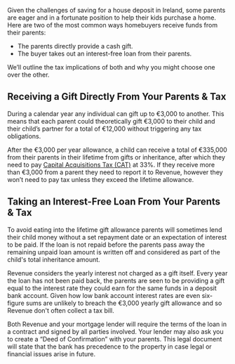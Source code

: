 
Given the challenges of saving for a house deposit in Ireland, some parents are eager and in a fortunate position to help their kids purchase a home. Here are two of the most common ways homebuyers receive funds from their parents: 

* The parents directly provide a cash gift. 
* The buyer takes out an interest-free loan from their parents. 

We’ll outline the tax implications of both and why you might choose one over the other.


## Receiving a Gift Directly From Your Parents & Tax

During a calendar year any individual can gift up to €3,000 to another. This means that each parent could theoretically gift €3,000 to their child and their child’s partner for a total of €12,000 without triggering any tax obligations. 

After the €3,000 per year allowance, a child can receive a total of €335,000 from their parents in their lifetime from gifts or inheritance, after which they need to pay [Capital Acquisitions Tax (CAT)](https://www.revenue.ie/en/gains-gifts-and-inheritance/gift-and-inheritance-tax-cat/how-do-you-calculate-cat.aspx) at 33%. If they receive more than €3,000 from a parent they need to report it to Revenue, however they won’t need to pay tax unless they exceed the lifetime allowance. 

## Taking an Interest-Free Loan From Your Parents & Tax

To avoid eating into the lifetime gift allowance parents will sometimes lend their child money without a set repayment date or an expectation of interest to be paid. If the loan is not repaid before the parents pass away the remaining unpaid loan amount is written off and considered as part of the child's total inheritance amount. 

Revenue considers the yearly interest not charged as a gift itself. Every year the loan has not been paid back, the parents are seen to be providing a gift equal to the interest rate they could earn for the same funds in a deposit bank account. Given how low bank account interest rates are even six-figure sums are unlikely to breach the €3,000 yearly gift allowance and so Revenue don't often collect a tax bill. 

Both Revenue and your mortgage lender will require the terms of the loan in a contract and signed by all parties involved. Your lender may also ask you to create a “Deed of Confirmation” with your parents. This legal document will state that the bank has precedence to the property in case legal or financial issues arise in future.
